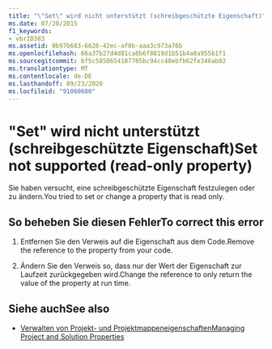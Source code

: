 ```yaml
---
title: "\"Set\" wird nicht unterstützt (schreibgeschützte Eigenschaft)"
ms.date: 07/20/2015
f1_keywords:
- vbrID383
ms.assetid: 0b97b683-6626-42ec-af0b-aaa3c973a76b
ms.openlocfilehash: 66a37b27d4d81ca8b6f8819d1b51b4a8a955b1f1
ms.sourcegitcommit: bf5c5850654187705bc94cc40ebfb62fe346ab02
ms.translationtype: MT
ms.contentlocale: de-DE
ms.lasthandoff: 09/23/2020
ms.locfileid: "91060600"
---
```

# <a name="set-not-supported-read-only-property"></a><span data-ttu-id="625d2-102">"Set" wird nicht unterstützt (schreibgeschützte Eigenschaft)</span><span class="sxs-lookup"><span data-stu-id="625d2-102">Set not supported (read-only property)</span></span>

<span data-ttu-id="625d2-103">Sie haben versucht, eine schreibgeschützte Eigenschaft festzulegen oder zu ändern.</span><span class="sxs-lookup"><span data-stu-id="625d2-103">You tried to set or change a property that is read only.</span></span>  
  
## <a name="to-correct-this-error"></a><span data-ttu-id="625d2-104">So beheben Sie diesen Fehler</span><span class="sxs-lookup"><span data-stu-id="625d2-104">To correct this error</span></span>  
  
1. <span data-ttu-id="625d2-105">Entfernen Sie den Verweis auf die Eigenschaft aus dem Code.</span><span class="sxs-lookup"><span data-stu-id="625d2-105">Remove the reference to the property from your code.</span></span>  
  
2. <span data-ttu-id="625d2-106">Ändern Sie den Verweis so, dass nur der Wert der Eigenschaft zur Laufzeit zurückgegeben wird.</span><span class="sxs-lookup"><span data-stu-id="625d2-106">Change the reference to only return the value of the property at run time.</span></span>  
  
## <a name="see-also"></a><span data-ttu-id="625d2-107">Siehe auch</span><span class="sxs-lookup"><span data-stu-id="625d2-107">See also</span></span>

- [<span data-ttu-id="625d2-108">Verwalten von Projekt- und Projektmappeneigenschaften</span><span class="sxs-lookup"><span data-stu-id="625d2-108">Managing Project and Solution Properties</span></span>](/visualstudio/ide/managing-project-and-solution-properties)
